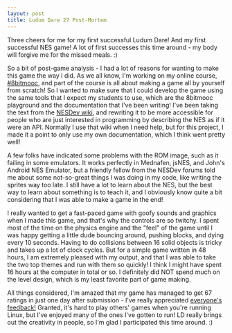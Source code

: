 ```yaml
---
layout: post
title: Ludum Dare 27 Post-Mortem
---
```


Three cheers for me for my first successful Ludum Dare! And my first successful
NES game! A lot of first successes this time around - my body will forgive me
for the missed meals. :)

So a bit of post-game analysis - I had a lot of reasons for wanting to make this
game the way I did. As we all know, I'm working on my online course,
[#8bitmooc](http://8bitmooc.org), and part of the course is all about making a
game all by yourself from scratch! So I wanted to make sure that I could develop
the game using the same tools that I expect my students to use, which are the
8bitmooc playground and the documentation that I've been writing! I've been
taking the text from the [NESDev wiki](http://wiki.nesdev.com), and rewriting
it to be more accessible for people who are just interested in programming by
describing the NES as if it were an API. Normally I use that wiki when I need
help, but for this project, I made it a point to only use my own documentation,
which I think went pretty well!

A few folks have indicated some problems with the ROM image, such as it failing
in some emulators. It works perfectly in Mednafen, jsNES, and John's Android
NES Emulator, but a friendly fellow from the NESDev forums told me about some
not-so-great things I was doing in my code, like writing the sprites way too
late. I still have a lot to learn about the NES, but the best way to learn about
something is to teach it, and I obviously know quite a bit considering that I
was able to make a game in the end!

I really wanted to get a fast-paced game with goofy sounds and graphics when I
made this game, and that's why the controls are so twitchy. I spent most of the
time on the physics engine and the "feel" of the game until I was happy getting
a little dude bouncing around, pushing blocks, and dying every 10 seconds.
Having to do collisions between 16 solid objects is tricky and takes up a lot of
clock cycles. But for a simple game written in 48 hours, I am extremely pleased
with my output, and that I was able to take the two top themes and run with them
so quickly! I think I might have spent 16 hours at the computer in total or so.
I definitely did NOT spend much on the level design, which is my least favorite
part of game making.

All things considered, I'm amazed that my game has managed to get 67 ratings in
just one day after submission - I've really appreciated
[everyone's feedback!](http://www.ludumdare.com/compo/ludum-dare-27/?action=preview&uid=23902)
Granted, it's hard to play others' games when you're running Linux, but I've
enjoyed many of the ones I've gotten to run! LD really brings out the creativity
in people, so I'm glad I participated this time around. :)


